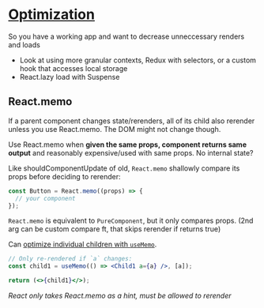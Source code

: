 # [Optimization](https://reactjs.org/docs/optimizing-performance.html#profiling-components-with-the-chrome-performance-tab)

So you have a working app and want to decrease unneccessary renders and loads

- Look at using more granular contexts, Redux with selectors, or a custom hook that accesses local storage
- React.lazy load with Suspense

## React.memo

If a parent component changes state/rerenders, all of its child also rerender unless you use React.memo. The DOM might not change though.

Use React.memo when **given the same props, component returns same output** and reasonably expensive/used with same props. No internal state?

Like shouldComponentUpdate of old, `React.memo` shallowly compare its props before deciding to rerender:

```jsx
const Button = React.memo((props) => {
  // your component
});
```

`React.memo` is equivalent to `PureComponent`, but it only compares props. (2nd arg can be custom compare ft, that skips rerender if returns true)

Can [optimize individual children with `useMemo`](https://reactjs.org/docs/hooks-faq.html#how-to-memoize-calculations).

```jsx
// Only re-rendered if `a` changes:
const child1 = useMemo(() => <Child1 a={a} />, [a]);

return (<>{child1}</>);
```

*React only takes React.memo as a hint, must be allowed to rerender*